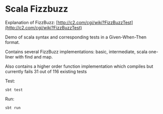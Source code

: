 Scala Fizzbuzz
==============
 
Explanation of FizzBuzz: [http://c2.com/cgi/wiki?FizzBuzzTest](http://c2.com/cgi/wiki?FizzBuzzTest)

Demo of scala syntax and corresponding tests in a Given-When-Then format.

Contains several FizzBuzz implementations: basic, intermediate, scala one-liner with find and map.

Also contains a higher order function implementation which compiles but currently fails 31 out of 116 existing tests
 
Test:
 
    sbt test
    
Run:
    
    sbt run
